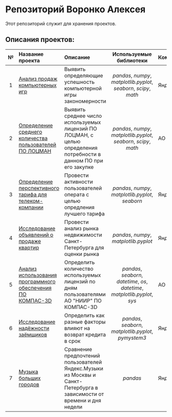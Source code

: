 # Репозиторий Воронко Алексея

Этот репозиторий служит для хранения проектов.

## Описания проектов:

| № |Название проекта | Описание | Используемые библиотеки | Компания | 
| :--: | :---------------------- | :---------------------- | :----------------------: |:---------------------- |
| 1 | [Анализ продаж компьютерных игр](analysis_sales_computer_games) | Выявить определяющие успешность компьютерной игры закономерности | *pandas*, *numpy*, *matplotlib.pyplot*, *seaborn*, *scipy*,  *math* | Яндекс.Практикум |
| 2 | [Определение среднего количества пользователей ПО ЛОЦМАН](determination_average_number_lodsman_users) | Выявить среднее число используемых лицензий ПО ЛОЦМАН, с целью определения потребности в данном ПО при его закупке | *pandas*, *numpy*, *matplotlib.pyplot*, *seaborn*, *scipy*,  *math* | АО "НИИР" |
| 3 | [Определение перспективного тарифа для телеком-компании](determination_of_promising_tariff) | Провести активности пользователей операта с целью опредления лучшего тарифа | *pandas*, *numpy*, *matplotlib.pyplot*, *seaborn* | Яндекс.Практикум |
| 4 | [Исследование объявлений о продаже квартир](research_of_apartments_ads_for_sales) | Провести анализ рынка недвижимости Санкт-Петербурга для оценки рынка | *pandas*, *numpy*, *matplotlib.pyplot* | Яндекс.Практикум |
| 5 | [Анализ использования программного обеспечения ПО КОМПАС-3D](kompas_users_count) | Определить количество используемых лицензий по дням пользователями АО "НИИР" ПО КОМПАС-3D | *pandas*, *seaborn*, *datetime*, *os*, *datetime*, *matplotlib.pyplot*, *sys* | АО "НИИР" |
| 6 |[Исследование надёжности заёмщиков](borrower_beliability_research) | Определить как разные факторы влияют на возврат кредита в срок | *pandas*, *seaborn*, *matplotlib.pyplot*, *pymystem3* | Яндекс.Практикум |
| 7 |[Музыка больших городов](music_of_big_cities) | Сравнение предпочтений пользователей Яндекс.Музыки из Москвы и Санкт-Петербурга в зависимости от времени и дня недели| *pandas* | Яндекс.Практикум |
